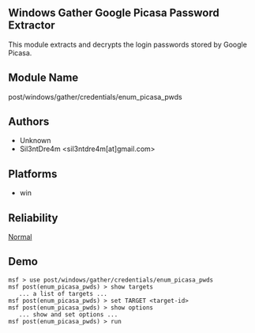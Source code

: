 ## Windows Gather Google Picasa Password Extractor

This module extracts and decrypts the login passwords stored 
by Google Picasa.


## Module Name
post/windows/gather/credentials/enum_picasa_pwds

## Authors
* Unknown
* Sil3ntDre4m <sil3ntdre4m[at]gmail.com>





## Platforms
* win

## Reliability
[Normal](https://github.com/rapid7/metasploit-framework/wiki/Exploit-Ranking)

## Demo

```
msf > use post/windows/gather/credentials/enum_picasa_pwds
msf post(enum_picasa_pwds) > show targets
   ... a list of targets ...
msf post(enum_picasa_pwds) > set TARGET <target-id>
msf post(enum_picasa_pwds) > show options
   ... show and set options ...
msf post(enum_picasa_pwds) > run
```
    
    